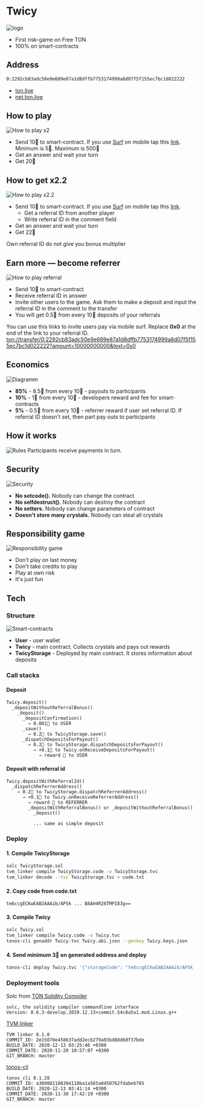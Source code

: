 # Twiсy
![logo](_README/logo.png)
* First risk-game on Free TON
* 100% on smart-contracts

## Address
```sh
0:2292cb83adc50e9e689e87a1d8dffb7753174999a8d07f5f155ec7bc1d022222
```
* [ton.live](https://ton.live/accounts/accountDetails?id=0%3A2292cb83adc50e9e689e87a1d8dffb7753174999a8d07f5f155ec7bc1d022222)
* [net.ton.live](https://net.ton.live/accounts/accountDetails?id=0%3A2292cb83adc50e9e689e87a1d8dffb7753174999a8d07f5f155ec7bc1d022222)


## How to play
![How to play x2](_README/how-to-play-x2.png)
* Send 10💎 to smart-contract. If you use [Surf](https://ton.surf/) on mobile tap this [link](ton://transfer/0:2292cb83adc50e9e689e87a1d8dffb7753174999a8d07f5f155ec7bc1d022222?amount=10000000000). Minimum is 5💎. Maximum is 500💎
* Get an answer and wait your turn
* Get 20💎

## How to get x2.2
![How to play x2.2](_README/how-to-play-x2.2.png)
* Send 10💎 to smart-contract. If you use [Surf](https://ton.surf/) on mobile tap this [link](ton://transfer/0:2292cb83adc50e9e689e87a1d8dffb7753174999a8d07f5f155ec7bc1d022222?amount=10000000000).
  * Get a referral ID from another player
  * Write referral ID in the comment field
* Get an answer and wait your turn
* Get 22💎

Own referral ID do not give you bonus multiplier

## Earn more — become referrer
![How to play referral](_README/how-to-play-referral.png)
 * Send 10💎 to smart-contract
 * Receive referral ID in answer
 * Invite other users to the game. Ask them to make a deposit and input the referral ID in the comment to the transfer
 * You will get 0.5💎 from every 10💎 deposits of your referrals
 
You can use this links to invite users pay via mobile surf. Replace **0x0** at the end of the link to your referral ID.
[ton://transfer/0:2292cb83adc50e9e689e87a1d8dffb7753174999a8d07f5f155ec7bc1d022222?amount=10000000000&text=0x0](ton://transfer/0:2292cb83adc50e9e689e87a1d8dffb7753174999a8d07f5f155ec7bc1d022222?amount=10000000000&text=0x0)

## Economics
![Diagramm](_README/diagramm.png)
* **85%** - 8.5💎 from every 10💎 - payouts to participants
* **10%** - 1💎 from every 10💎 - developers reward and fee for smart-contracts
* **5%** - 0.5💎 from every 10💎 - referrer reward if user set referral ID. If referral ID doesn't set, then part pay outs to participants
 
## How it works
![Rules](_README/rules.png)
Participants receive payments in turn.
 
 
## Security
![Security](_README/security.png)
* **No setcode().** Nobody can change the contract
* **No selfdestruct().** Nobody can destroy the contract
* **No setters.** Nobody can change parameters of contract
* **Doesn't store many crystals.** Nobody can steal all crystals

## Responsibility game
![Responsibility game](_README/responsibility-game.png)
* Don't play on last money
* Don't take credits to play
* Play at own risk
* It's just fun

## Tech
### Structure
![Smart-contracts](_README/smart-contracts.png)
* **User** - user wallet
* **Twicy** - main contract. Collects crystals and pays out rewards
* **TwicyStorage** - Deployed by main contract. It stores information about deposits

### Call stacks
#### Deposit
```
Twicy.deposit()
  _depositWithoutReferralBonus()
    _deposit()
      _depositConfirmation()
        → 0.001💎 to USER
      _save()
        → 0.2💎 to TwicyStorage.save()
      _dispatchDepositsForPayout()
        → 0.2💎 to TwicyStorage.dispatchDepositsForPayout()
          → +0.1💎 to Twicy.onReceiveDepositsForPayout()
            → reward 💎 to USER
```

#### Deposit with referral id
```
Twicy.depositWithReferralId()
  _dispatchReferrerAddress()
    → 0.2💎 to TwicyStorage.dispatchReferrerAddress()
      → +0.1💎 to Twicy.onReceiveReferrerAddress()
        → reward 💎 to REFERRER
        _depositWithReferralBonus() or _depositWithoutReferralBonus()
          _deposit()
             
          ... same as simple deposit
```

### Deploy
#### 1. Compile TwicyStorage
```sh
solc TwicyStorage.sol
tvm_linker compile TwicyStorage.code -o TwicyStorage.tvc
tvm_linker decode --tvc TwicyStorage.tvc > code.txt
```

#### 2. Copy code from code.txt
```text
te6ccgECKwEAB2AAAib/APSk ... B8AH4R26TMPI83g==
```

#### 3. Compile Twicy
```sh
solc Twicy.sol
tvm_linker compile Twicy.code -o Twicy.tvc
tonos-cli genaddr Twicy.tvc Twicy.abi.json --genkey Twicy.keys.json
```

#### 4. Send minimum 3💎 on generated address and deploy
```sh
tonos-cli deploy Twicy.tvc '{"storageCode": "te6ccgECKwEAB2AAAib/APSk ... B8AH4R26TMPI83g==","storageLength": 20000}' --abi Twicy.abi.json --sign Twicy.keys.json
```

### Deployment tools
Solc from [TON Solidity Compiler](https://github.com/tonlabs/TON-Solidity-Compiler)
```
solc, the solidity compiler commandline interface
Version: 0.6.3-develop.2020.12.13+commit.54c8a5a1.mod.Linux.g++
```

[TVM linker](https://github.com/tonlabs/TVM-linker)
```
TVM linker 0.1.0
COMMIT_ID: 2e15070e458637add2ecb279a03bd88d8df37bde
BUILD_DATE: 2020-12-13 03:25:46 +0300
COMMIT_DATE: 2020-11-20 10:57:07 +0300
GIT_BRANCH: master
```

[tonos-cli](https://github.com/tonlabs/tonos-cli)
```
tonos_cli 0.1.28
COMMIT_ID: a389881108384118ba1a565a0450762fdabeb705
BUILD_DATE: 2020-12-13 03:41:14 +0300
COMMIT_DATE: 2020-11-30 17:42:19 +0300
GIT_BRANCH: master
```